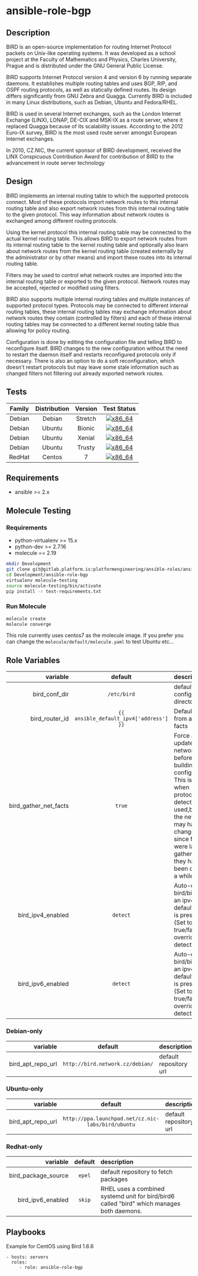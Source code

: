 # ansible-role-bgp

## Description

BIRD is an open-source implementation for routing Internet Protocol packets on Unix-like operating systems. It was developed as a school project at the Faculty of Mathematics and Physics, Charles University, Prague and is distributed under the GNU General Public License.

BIRD supports Internet Protocol version 4 and version 6 by running separate daemons. It establishes multiple routing tables and uses BGP, RIP, and OSPF routing protocols, as well as statically defined routes. Its design differs significantly from GNU Zebra and Quagga. Currently BIRD is included in many Linux distributions, such as Debian, Ubuntu and Fedora/RHEL.

BIRD is used in several Internet exchanges, such as the London Internet Exchange (LINX), LONAP, DE-CIX and MSK-IX as a route server, where it replaced Quagga because of its scalability issues. According to the 2012 Euro-IX survey, BIRD is the most used route server amongst European Internet exchanges.

In 2010, CZ.NIC, the current sponsor of BIRD development, received the LINX Conspicuous Contribution Award for contribution of BIRD to the advancement in route server technology

## Design

BIRD implements an internal routing table to which the supported protocols connect. Most of these protocols import network routes to this internal routing table and also export network routes from this internal routing table to the given protocol. This way information about network routes is exchanged among different routing protocols.

Using the kernel protocol this internal routing table may be connected to the actual kernel routing table. This allows BIRD to export network routes from its internal routing table to the kernel routing table and optionally also learn about network routes from the kernel routing table (created externally by the administrator or by other means) and import these routes into its internal routing table.

Filters may be used to control what network routes are imported into the internal routing table or exported to the given protocol. Network routes may be accepted, rejected or modified using filters.

BIRD also supports multiple internal routing tables and multiple instances of supported protocol types. Protocols may be connected to different internal routing tables, these internal routing tables may exchange information about network routes they contain (controlled by filters) and each of these internal routing tables may be connected to a different kernel routing table thus allowing for policy routing.

Configuration is done by editing the configuration file and telling BIRD to reconfigure itself. BIRD changes to the new configuration without the need to restart the daemon itself and restarts reconfigured protocols only if necessary. There is also an option to do a soft reconfiguration, which doesn't restart protocols but may leave some stale information such as changed filters not filtering out already exported network routes.

## Tests

| Family | Distribution | Version | Test Status |
|:-:|:-:|:-:|:-:|
| Debian | Debian  | Stretch    | [![x86_64](http://img.shields.io/badge/x86_64-passed-006400.svg?style=flat)](#) |
| Debian | Ubuntu  | Bionic    | [![x86_64](http://img.shields.io/badge/x86_64-passed-006400.svg?style=flat)](#) |
| Debian | Ubuntu  | Xenial    | [![x86_64](http://img.shields.io/badge/x86_64-passed-006400.svg?style=flat)](#) |
| Debian | Ubuntu  | Trusty    | [![x86_64](http://img.shields.io/badge/x86_64-passed-006400.svg?style=flat)](#) |
| RedHat | Centos  | 7         | [![x86_64](http://img.shields.io/badge/x86_64-passed-006400.svg?style=flat)](#) |

## Requirements

- ansible >= 2.x

## Molecule Testing

### Requirements
- python-virtualenv >= 15.x
- python-dev >= 2.7.16
- molecule == 2.19

```bash
mkdir Development
git clone git@gitlab.platform.is:platformengineering/ansible-roles/ansible-role-bgp.git Development/
cd Development/ansible-role-bgp
virtualenv molecule-testing
source molecule-testing/bin/activate
pip install -r test-requirements.txt
```
### Run Molecule

```bash
molecule create
molecule converge
```
This role currently uses centos7 as the molecule image. If you prefer you can change the `molecule/default/molecule.yaml` to test Ubuntu etc...

## Role Variables

| variable | default | description |
|--:|:-:|:--|
| bird_conf_dir | `/etc/bird` | default configuration directory |
| bird_router_id   | `{{ ansible_default_ipv4['address'] }}` | Default IPv4 from ansible facts |
| bird_gather_net_facts | `true` | Force an update of the network facts before building the configuration. This is useful when protocol auto detection is used,because the network may have changed since facts were last gathered if they have been cached a while. |
| bird_ipv4_enabled | `detect` | Auto-enable bird/bird6 if an ipv4/ipv6 default route is present (Set to true/false to override auto detection) |
| bird_ipv6_enabled | `detect` | Auto-enable bird/bird6 if an ipv4/ipv6 default route is present (Set to true/false to override auto detection) | 


### Debian-only

| variable | default | description |
|--:|:-:|:--|
| bird_apt_repo_url | `http://bird.network.cz/debian/` | default repository url |

### Ubuntu-only

| variable | default | description |
|--:|:-:|:--|
| bird_apt_repo_url | `http://ppa.launchpad.net/cz.nic-labs/bird/ubuntu` | default repository url |

### Redhat-only

| variable | default | description |
|--:|:-:|:--|
| bird_package_source | `epel` | default repository to fetch packages |
| bird_ipv6_enabled | `skip` | RHEL uses a combined systemd unit for bird/bird6 called "bird" which manages both daemons. |

## Playbooks

Example for CentOS using Bird 1.6.6

    - hosts: servers
      roles:
         - role: ansible-role-bgp
  
